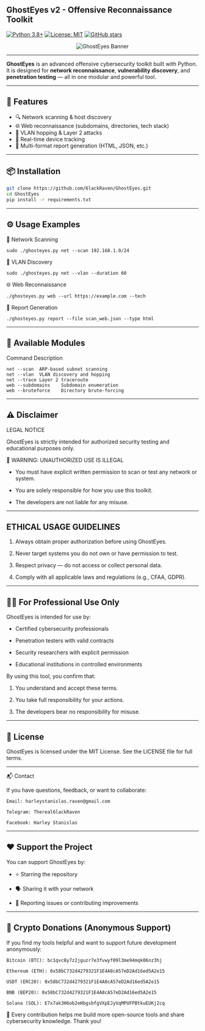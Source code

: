 ## GhostEyes v2 - Offensive Reconnaissance Toolkit

[![Python 3.8+](https://img.shields.io/badge/python-3.8+-blue.svg)](https://www.python.org/downloads/)
[![License: MIT](https://img.shields.io/badge/License-MIT-yellow.svg)](https://opensource.org/licenses/MIT)
[![GitHub stars](https://img.shields.io/github/stars/6lackRaven/GhostEyes?style=social)](https://github.com/6lackRaven/GhostEyes)

<p align="center">
  <img src="https://private-user-images.githubusercontent.com/202351661/469445619-d59c7e15-68e7-4b9b-9077-0dc9b0bce7d7.png?jwt=eyJhbGciOiJIUzI1NiIsInR5cCI6IkpXVCJ9.eyJpc3MiOiJnaXRodWIuY29tIiwiYXVkIjoicmF3LmdpdGh1YnVzZXJjb250ZW50LmNvbSIsImtleSI6ImtleTUiLCJleHAiOjE3NTMzMzI1MzAsIm5iZiI6MTc1MzMzMjIzMCwicGF0aCI6Ii8yMDIzNTE2NjEvNDY5NDQ1NjE5LWQ1OWM3ZTE1LTY4ZTctNGI5Yi05MDc3LTBkYzliMGJjZTdkNy5wbmc_WC1BbXotQWxnb3JpdGhtPUFXUzQtSE1BQy1TSEEyNTYmWC1BbXotQ3JlZGVudGlhbD1BS0lBVkNPRFlMU0E1M1BRSzRaQSUyRjIwMjUwNzI0JTJGdXMtZWFzdC0xJTJGczMlMkZhd3M0X3JlcXVlc3QmWC1BbXotRGF0ZT0yMDI1MDcyNFQwNDQzNTBaJlgtQW16LUV4cGlyZXM9MzAwJlgtQW16LVNpZ25hdHVyZT1mZWY0ZTA3NTRlNzk2ZTkxNzU4MWNjZGI5NTRlMWQ3MTFmMWRmZjZlZjI1NTNlYzA1ODI2NzMwMjBiNDJlMjBiJlgtQW16LVNpZ25lZEhlYWRlcnM9aG9zdCJ9.nJnK0tBCARaDry7etMekQubWmg-yGMiDLlBFvinCVqw" alt="GhostEyes Banner" />
</p>

---

**GhostEyes** is an advanced offensive cybersecurity toolkit built with Python.  
It is designed for **network reconnaissance**, **vulnerability discovery**, and **penetration testing** — all in one modular and powerful tool.

---

## 🚀 Features

- 🔍 Network scanning & host discovery  
- 🌐 Web reconnaissance (subdomains, directories, tech stack)  
- 🔁 VLAN hopping & Layer 2 attacks  
- 📡 Real-time device tracking  
- 📑 Multi-format report generation (HTML, JSON, etc.)

---

## 📦 Installation

```bash
git clone https://github.com/6lackRaven/GhostEyes.git
cd GhostEyes
pip install -r requirements.txt
```


---

## ⚙️ Usage Examples

🔗 Network Scanning
```
sudo ./ghosteyes.py net --scan 192.168.1.0/24
```

🧠 VLAN Discovery
```
sudo ./ghosteyes.py net --vlan --duration 60
```
🌐 Web Reconnaissance
```
./ghosteyes.py web --url https://example.com --tech
```
📝 Report Generation
```
./ghosteyes.py report --file scan_web.json --type html
```

---

## 🧩 Available Modules

Command	Description
```
net --scan	ARP-based subnet scanning
net --vlan	VLAN discovery and hopping
net --trace	Layer 2 traceroute
web --subdomains	Subdomain enumeration
web --bruteforce	Directory brute-forcing
```


---

## ⚠️ Disclaimer

LEGAL NOTICE

GhostEyes is strictly intended for authorized security testing and educational purposes only.

🚨 WARNING: UNAUTHORIZED USE IS ILLEGAL

- You must have explicit written permission to scan or test any network or system.

- You are solely responsible for how you use this toolkit.

- The developers are not liable for any misuse.



---

## ETHICAL USAGE GUIDELINES

1. Always obtain proper authorization before using GhostEyes.

2. Never target systems you do not own or have permission to test.

3. Respect privacy — do not access or collect personal data.

4. Comply with all applicable laws and regulations (e.g., CFAA, GDPR).




---

## 👨‍💻 For Professional Use Only

GhostEyes is intended for use by:

- Certified cybersecurity professionals

- Penetration testers with valid contracts

- Security researchers with explicit permission

- Educational institutions in controlled environments


By using this tool, you confirm that:

1. You understand and accept these terms.

2. You take full responsibility for your actions.

3. The developers bear no responsibility for misuse.



---

## 📜 License

GhostEyes is licensed under the MIT License.
See the LICENSE file for full terms.


---

📬 Contact

If you have questions, feedback, or want to collaborate:
```
Email: harleystanislas.raven@gmail.com

Telegram: Thereal6lackRaven

Facebook: Harley Stanislas
```


---

## ❤️ Support the Project

You can support GhostEyes by:

- ⭐️ Starring the repository

- 🗣️ Sharing it with your network

- 🐛 Reporting issues or contributing improvements



---

## 💸 Crypto Donations (Anonymous Support)

If you find my tools helpful and want to support future development anonymously:
```
Bitcoin (BTC): bc1qvc8y7z2jguzr7e3fvwyf09l3me94mqk06nz3hj

Ethereum (ETH): 0x58bC732d4279321F1E4A8cA57eD2Ad16ed5A2e15

USDT (ERC20): 0x58bC732d4279321F1E4A8cA57eD2Ad16ed5A2e15

BNB (BEP20): 0x58bC732d4279321F1E4A8cA57eD2Ad16ed5A2e15

Solana (SOL): E7x7ak3H6ob2eHbgsbfgVXpEJyVqMPUFPBtkuEUKj2cq
```

🙏 Every contribution helps me build more open-source tools and share cybersecurity knowledge. Thank you!
